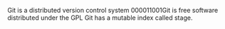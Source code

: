 Git is a distributed version control system
000011001Git is free software distributed under the GPL
Git has a mutable index called stage.
